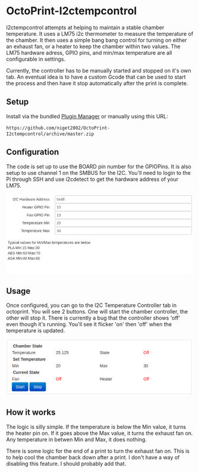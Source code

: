 # OctoPrint-I2ctempcontrol

I2ctempcontrol attempts at helping to maintain a stable chamber temperature. It uses a LM75 i2c thermometer to measure the temperature of the chamber. It then uses a simple bang bang control for turning on either an exhaust fan, or a heater to keep the chamber within two values. The LM75 hardware adress, GPIO pins, and min/max temperature are all configurable in settings.

Currently, the controller has to be manually started and stopped on it's own tab. An eventual idea is to have a custom Gcode that can be used to start the process and then have it stop automatically after the print is complete.

## Setup

Install via the bundled [Plugin Manager](https://docs.octoprint.org/en/master/bundledplugins/pluginmanager.html)
or manually using this URL:

    https://github.com/niget2002/OctoPrint-I2ctempcontrol/archive/master.zip

## Configuration

The code is set up to use the BOARD pin number for the GPIOPins. It is also setup to use channel 1 on the SMBUS for the I2C. You'll need to login to the Pi through SSH and use i2cdetect to get the hardware address of your LM75.

![Chamber Config](https://github.com/niget2002/Octoprint-I2cTempControl/blob/master/images/ChamberConfig.png)

## Usage

Once configured, you can go to the I2C Temperature Controller tab in octoprint. You will see 2 buttons. One will start the chamber controller, the other will stop it. There is currently a bug that the controller shows 'off' even though it's running. You'll see it flicker 'on' then 'off' when the temperature is updated.

![Chamber Controller](https://github.com/niget2002/Octoprint-I2cTempControl/blob/master/images/ChamberController.png)

## How it works

The logic is silly simple. If the temperature is below the Min value, it turns the heater pin on. If it goes above the Max value, it turns the exhaust fan on. Any temperature in betwen Min and Max, it does nothing.

There is some logic for the end of a print to turn the exhaust fan on. This is to help cool the chamber back down after a print. I don't have a way of disabling this feature. I should probably add that.